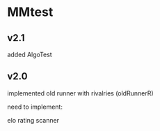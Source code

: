 # MMtest

## v2.1

added AlgoTest

## v2.0

implemented old runner with rivalries (oldRunnerR)

need to implement:

elo rating scanner